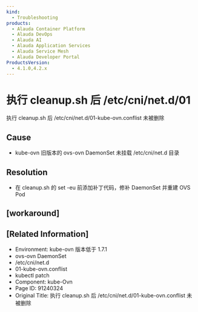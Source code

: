 ```yaml
---
kind:
  - Troubleshooting
products:
  - Alauda Container Platform
  - Alauda DevOps
  - Alauda AI
  - Alauda Application Services
  - Alauda Service Mesh
  - Alauda Developer Portal
ProductsVersion:
  - 4.1.0,4.2.x
---
```

<!-- A type of document that involves encountering a fault, diagnosing it, performing root cause analysis, and providing solutions. -->

# 执行 cleanup.sh 后 /etc/cni/net.d/01

执行 cleanup.sh 后 /etc/cni/net.d/01-kube-ovn.conflist 未被删除

## Cause
- kube-ovn 旧版本的 ovs-ovn DaemonSet 未挂载 /etc/cni/net.d 目录

## Resolution
- 在 cleanup.sh 的 set -eu 前添加补丁代码，修补 DaemonSet 并重建 OVS Pod

## [workaround]

## [Related Information]
- Environment: kube-ovn 版本低于 1.7.1
- ovs-ovn DaemonSet
- /etc/cni/net.d
- 01-kube-ovn.conflist
- kubectl patch
- Component: kube-Ovn
- Page ID: 91240324
- Original Title: 执行 cleanup.sh 后 /etc/cni/net.d/01-kube-ovn.conflist 未被删除
